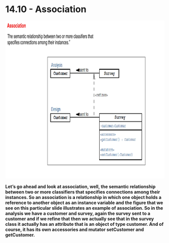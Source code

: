 # 14.10 - Association

<img src="/images/14_10_01.jpg" width="800" height="500">

**Let’s go ahead and look at association, well, the semantic relationship between two or more classifiers that specifies connections among their instances. So an association is a relationship in which one object holds a reference to another object as an instance variable and the figure that we see on this particular slide illustrates an example of association. So in the analysis we have a customer and survey, again the survey sent to a customer and if we refine that then we actually see that in the survey class it actually has an attribute that is an object of type customer. And of course, it has its own accessories and mutator setCustomer and getCustomer.**
